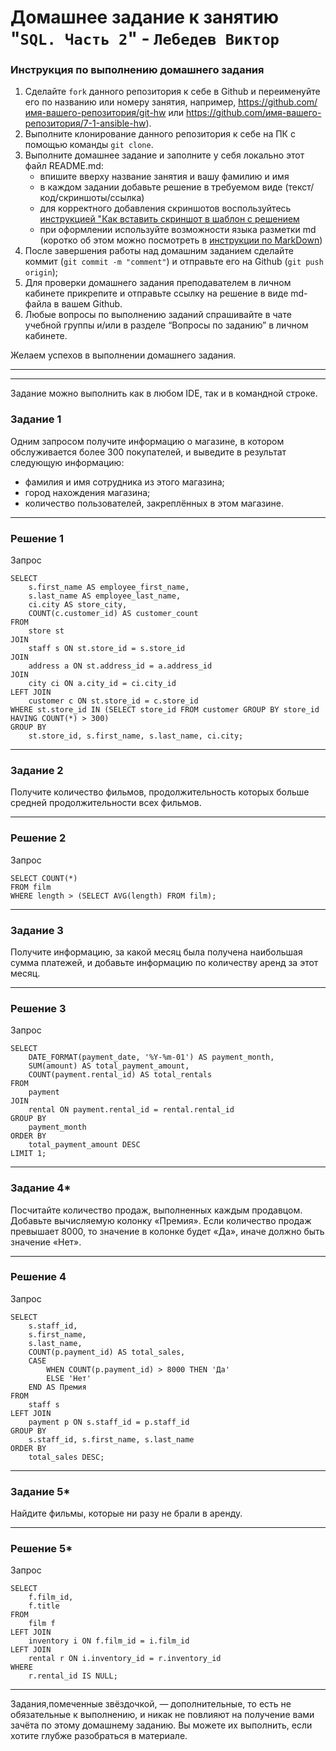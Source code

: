 # Домашнее задание к занятию "`SQL. Часть 2`" - `Лебедев Виктор`


### Инструкция по выполнению домашнего задания

   1. Сделайте `fork` данного репозитория к себе в Github и переименуйте его по названию или номеру занятия, например, https://github.com/имя-вашего-репозитория/git-hw или  https://github.com/имя-вашего-репозитория/7-1-ansible-hw).
   2. Выполните клонирование данного репозитория к себе на ПК с помощью команды `git clone`.
   3. Выполните домашнее задание и заполните у себя локально этот файл README.md:
      - впишите вверху название занятия и вашу фамилию и имя
      - в каждом задании добавьте решение в требуемом виде (текст/код/скриншоты/ссылка)
      - для корректного добавления скриншотов воспользуйтесь [инструкцией "Как вставить скриншот в шаблон с решением](https://github.com/netology-code/sys-pattern-homework/blob/main/screen-instruction.md)
      - при оформлении используйте возможности языка разметки md (коротко об этом можно посмотреть в [инструкции  по MarkDown](https://github.com/netology-code/sys-pattern-homework/blob/main/md-instruction.md))
   4. После завершения работы над домашним заданием сделайте коммит (`git commit -m "comment"`) и отправьте его на Github (`git push origin`);
   5. Для проверки домашнего задания преподавателем в личном кабинете прикрепите и отправьте ссылку на решение в виде md-файла в вашем Github.
   6. Любые вопросы по выполнению заданий спрашивайте в чате учебной группы и/или в разделе “Вопросы по заданию” в личном кабинете.
   
   Желаем успехов в выполнении домашнего задания.

---

---

Задание можно выполнить как в любом IDE, так и в командной строке.

### Задание 1

Одним запросом получите информацию о магазине, в котором обслуживается более 300 покупателей, и выведите в результат следующую информацию: 
- фамилия и имя сотрудника из этого магазина;
- город нахождения магазина;
- количество пользователей, закреплённых в этом магазине.

---

### Решение 1

Запрос
```
SELECT
    s.first_name AS employee_first_name,
    s.last_name AS employee_last_name,
    ci.city AS store_city,
    COUNT(c.customer_id) AS customer_count
FROM
    store st
JOIN
    staff s ON st.store_id = s.store_id
JOIN
    address a ON st.address_id = a.address_id
JOIN
    city ci ON a.city_id = ci.city_id
LEFT JOIN
    customer c ON st.store_id = c.store_id
WHERE st.store_id IN (SELECT store_id FROM customer GROUP BY store_id HAVING COUNT(*) > 300)
GROUP BY
    st.store_id, s.first_name, s.last_name, ci.city;
```

---

### Задание 2

Получите количество фильмов, продолжительность которых больше средней продолжительности всех фильмов.

---

### Решение 2

Запрос
```
SELECT COUNT(*)
FROM film
WHERE length > (SELECT AVG(length) FROM film);
```

---

### Задание 3

Получите информацию, за какой месяц была получена наибольшая сумма платежей, и добавьте информацию по количеству аренд за этот месяц.

---

### Решение 3

Запрос
```
SELECT
    DATE_FORMAT(payment_date, '%Y-%m-01') AS payment_month,
    SUM(amount) AS total_payment_amount,
    COUNT(payment.rental_id) AS total_rentals  
FROM
    payment
JOIN
    rental ON payment.rental_id = rental.rental_id
GROUP BY
    payment_month
ORDER BY
    total_payment_amount DESC
LIMIT 1;
```

---

### Задание 4*

Посчитайте количество продаж, выполненных каждым продавцом. Добавьте вычисляемую колонку «Премия». Если количество продаж превышает 8000, то значение в колонке будет «Да», иначе должно быть значение «Нет».

---

### Решение 4

Запрос
```
SELECT
    s.staff_id,
    s.first_name,
    s.last_name,
    COUNT(p.payment_id) AS total_sales,
    CASE
        WHEN COUNT(p.payment_id) > 8000 THEN 'Да'
        ELSE 'Нет'
    END AS Премия
FROM
    staff s
LEFT JOIN
    payment p ON s.staff_id = p.staff_id
GROUP BY
    s.staff_id, s.first_name, s.last_name
ORDER BY
    total_sales DESC;
```

---

### Задание 5*

Найдите фильмы, которые ни разу не брали в аренду.

---

### Решение 5*

Запрос
```
SELECT
    f.film_id,
    f.title
FROM
    film f
LEFT JOIN
    inventory i ON f.film_id = i.film_id
LEFT JOIN
    rental r ON i.inventory_id = r.inventory_id
WHERE
    r.rental_id IS NULL;
```

---


Задания,помеченные звёздочкой, — дополнительные, то есть не обязательные к выполнению, и никак не повлияют на получение вами зачёта по этому домашнему заданию. Вы можете их выполнить, если хотите глубже разобраться в материале.
